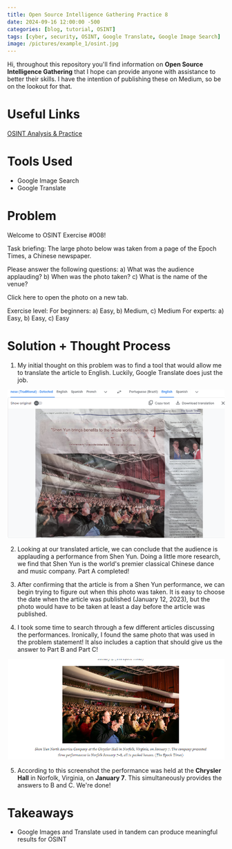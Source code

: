 ```yaml
---
title: Open Source Intelligence Gathering Practice 8
date: 2024-09-16 12:00:00 -500
categories: [blog, tutorial, OSINT]
tags: [cyber, security, OSINT, Google Translate, Google Image Search]
image: /pictures/example_1/osint.jpg
---
```





Hi, throughout this repository you'll find information on **Open Source Intelligence Gathering** that I hope can provide anyone with assistance to better their skills. I have the intention of publishing these on Medium, so be on the lookout for that.




# Useful Links
[OSINT Analysis & Practice](https://gralhix.com/)


# Tools Used


- Google Image Search
- Google Translate




# Problem


Welcome to OSINT Exercise #008!


Task briefing:
The large photo below was taken from a page of the Epoch Times, a Chinese newspaper.


Please answer the following questions:
a) What was the audience applauding?
b) When was the photo taken?
c) What is the name of the venue?


Click here to open the photo on a new tab.


Exercise level:
For beginners: a) Easy, b) Medium, c) Medium
For experts: a) Easy, b) Easy, c) Easy


# Solution + Thought Process


1. My initial thought on this problem was to find a tool that would allow me to translate the article to English. Luckily, Google Translate does just the job.


![Google Translate Article](/pictures/example_8/OSINT8_article.PNG)


2. Looking at our translated article, we can conclude that the audience is applauding a performance from Shen Yun. Doing a little more research, we find that Shen Yun is the world's premier classical Chinese dance and music company. Part A completed!


3. After confirming that the article is from a Shen Yun performance, we can begin trying to figure out when this photo was taken. It is easy to choose the date when the article was published (January 12, 2023), but the photo would have to be taken at least a day before the article was published.


4. I took some time to search through a few different articles discussing the performances. Ironically, I found the same photo that was used in the problem statement! It also includes a caption that should give us the answer to Part B and Part C!


![Chrysler Hall](/pictures/example_8/OSINT8_partB.PNG)


5. According to this screenshot the performance was held at the **Chrysler Hall** in Norfolk, Virginia, on **January 7**. This simultaneously provides the answers to B and C. We're done!








# Takeaways




- Google Images and Translate used in tandem can produce meaningful results for OSINT

























